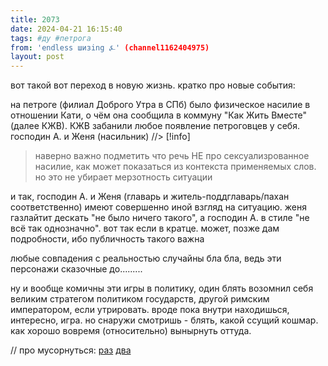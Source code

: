 ```yaml
---
title: 2073
date: 2024-04-21 16:15:40
tags: #ду #петрога
from: 'endless шизing ⍼' (channel1162404975)
layout: post
---
```


вот такой вот переход в новую жизнь. кратко про новые события:

на петроге (филиал Доброго Утра в СПб) было физическое насилие в отношении Кати, о чём она сообщила в коммуну "Как Жить Вместе" (далее КЖВ). КЖВ забанили любое появление петроговцев у себя.
господин А. и Женя (насильник) 
//> [!info]
> наверно важно подметить что речь НЕ про сексуализрованное насилие, как может показаться из контекста применяемых слов. но это не убирает мерзотность ситуации



и так, господин А. и Женя (главарь и житель-поддглаварь/пахан соответственно) имеют совершенно иной взгляд на ситуацию. женя газлайтит дескать "не было ничего такого", а господин А. в стиле "не всё так однозначно". вот так если в кратце. может, позже дам подробности, ибо публичность такого важна 


любые совпадения с реальностью случайны бла бла, ведь эти персонажи сказочные до.........


ну и вообще комичны эти игры в политику, один блять возомнил себя великим стратегом политиком государств, другой римским императором, если утрировать. вроде пока внутри находишься, интересно, игра.
но снаружи смотришь - блять, какой ссущий кошмар. как хорошо вовремя (относительно) вынырнуть оттуда.

//
про мусорнуться:
[раз](#1888)
[два](#1894)

 
